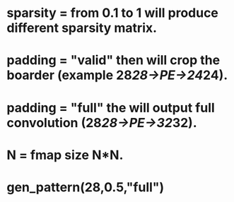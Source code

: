 # sparsity = from 0.1 to 1 will produce different sparsity matrix.
# padding = "valid" then will crop the boarder (example 28*28->PE->24*24).
# padding = "full" the will output full convolution (28*28->PE->32*32).
# N = fmap size N*N.
# gen_pattern(28,0.5,"full")